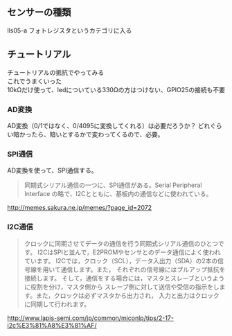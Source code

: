 ## センサーの種類

lls05-a
フォトレジスタというカテゴリに入る

## チュートリアル

チュートリアルの抵抗でやってみる  
これでうまくいった  
10kΩだけ使って、ledについている330Ωの方はつけない、GPIO25の接続も不要

### AD変換

AD変換（0/1ではなく、0/4095に変換してくれる）は必要だろうか？
どれぐらい暗かったら、暗いとするかで変わってくるので、必要。

### SPI通信

AD変換を使って、SPI通信する。  

> 同期式シリアル通信の一つに、SPI通信がある。Serial Peripheral Interface の略で、I2Cとともに、基板内の通信などに使われている。  

http://memes.sakura.ne.jp/memes/?page_id=2072

### I2C通信

> クロックに同期させてデータの通信を行う同期式シリアル通信のひとつです。
> I2CはSPIと並んで，E2PROMやセンサとのデータ通信によく使われています。
> I2Cでは，クロック（SCL），データ入出力（SDA）の2本の信号線を用いて通信します。また，
> それぞれの信号線にはプルアップ抵抗を接続します。
> そして，通信をする場合には，マスタとスレーブというように役割を分け，マスタ側から
> スレーブ側に対して送信や受信の指示をします。また，クロックは必ずマスタから出力され，
> 入力と出力はクロックに同期して行われます。

http://www.lapis-semi.com/jp/common/miconlp/tips/2-17-i2c%E3%81%A8%E3%81%AF/









